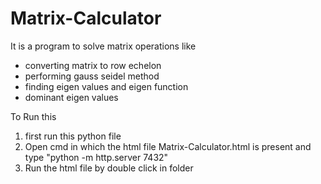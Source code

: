 # Matrix-Calculator
It is a program to solve matrix operations like <br>
<ul>
  <li>converting matrix to row echelon</li>
  <li>performing gauss seidel method</li>
  <li>finding eigen values and eigen function</li>
  <li>dominant eigen values</li>
</ul>
To Run this<br>
<ol type="1">
    <li>first run this python file</li>
    <li>Open cmd in which the html file Matrix-Calculator.html is present and type "python -m http.server 7432"</li>
    <li>Run the html file by double click in folder</li>
</ol>